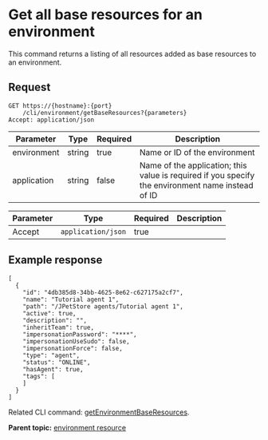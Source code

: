# Get all base resources for an environment

This command returns a listing of all resources added as base resources to an environment.

## Request

```
GET https://{hostname}:{port}
    /cli/environment/getBaseResources?{parameters}
Accept: application/json

```

|Parameter|Type|Required|Description|
|---------|----|--------|-----------|
|environment|string|true|Name or ID of the environment|
|application|string|false|Name of the application; this value is required if you specify the environment name instead of ID|

|Parameter|Type|Required|Description|
|---------|----|--------|-----------|
|Accept|`application/json`|true| |

## Example response

```
[
  {
    "id": "4db385d8-34bb-4625-8e62-c627175a2cf7",
    "name": "Tutorial agent 1",
    "path": "/JPetStore agents/Tutorial agent 1",
    "active": true,
    "description": "",
    "inheritTeam": true,
    "impersonationPassword": "****",
    "impersonationUseSudo": false,
    "impersonationForce": false,
    "type": "agent",
    "status": "ONLINE",
    "hasAgent": true,
    "tags": [
    ]
  }
]
```

Related CLI command: [getEnvironmentBaseResources](udclient_getenvironmentbaseresources.md).

**Parent topic:** [environment resource](../../com.ibm.udeploy.api.doc/topics/rest_cli_environment.md)

